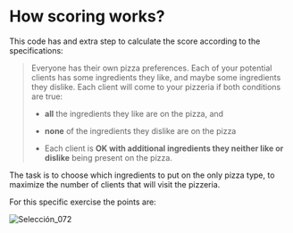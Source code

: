 # How scoring works?
This code has and extra step to calculate the score according to the specifications: 
> Everyone has their own pizza preferences. Each of your potential clients has some ingredients they like, and maybe some ingredients they dislike. Each client will come to your pizzeria if both conditions are true:
>
> - **all** the ingredients they like are on the pizza, and
>
> - **none** of the ingredients they dislike are on the pizza
>
> - Each client is **OK with additional ingredients they neither like or dislike** being present on the pizza. 

The task is to choose which ingredients to put on the only pizza type, to maximize the number of clients that will visit the pizzeria.


For this specific exercise the points are: 

![Selección_072](https://user-images.githubusercontent.com/15185584/152658580-00492288-3e45-4524-840d-35bd56c894b1.png)
